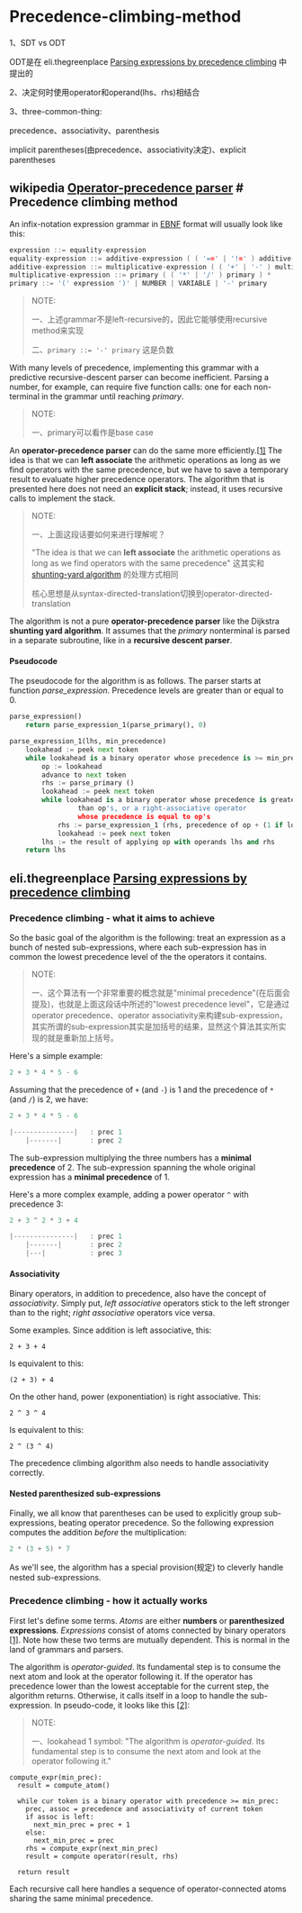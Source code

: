 # Precedence-climbing-method

1、SDT vs ODT

ODT是在 eli.thegreenplace [Parsing expressions by precedence climbing](https://eli.thegreenplace.net/2012/08/02/parsing-expressions-by-precedence-climbing) 中提出的



2、决定何时使用operator和operand(lhs、rhs)相结合



3、three-common-thing: 

precedence、associativity、parenthesis

implicit parentheses(由precedence、associativity决定)、explicit parentheses



## wikipedia [Operator-precedence parser](https://en.wikipedia.org/wiki/Operator-precedence_parser) # Precedence climbing method

An infix-notation expression grammar in [EBNF](https://en.wikipedia.org/wiki/EBNF) format will usually look like this:

```c++
expression ::= equality-expression
equality-expression ::= additive-expression ( ( '==' | '!=' ) additive-expression ) *
additive-expression ::= multiplicative-expression ( ( '+' | '-' ) multiplicative-expression ) *
multiplicative-expression ::= primary ( ( '*' | '/' ) primary ) *
primary ::= '(' expression ')' | NUMBER | VARIABLE | '-' primary
```

> NOTE:
>
> 一、上述grammar不是left-recursive的，因此它能够使用recursive method来实现
>
> 二、`primary ::= '-' primary` 这是负数

With many levels of precedence, implementing this grammar with a predictive recursive-descent parser can become inefficient. Parsing a number, for example, can require five function calls: one for each non-terminal in the grammar until reaching *primary*.

> NOTE:
>
> 一、primary可以看作是base case

An **operator-precedence parser** can do the same more efficiently.[[1\]](https://en.wikipedia.org/wiki/Operator-precedence_parser#cite_note-Harwell2008-1) The idea is that we can **left associate** the arithmetic operations as long as we find operators with the same precedence, but we have to save a temporary result to evaluate higher precedence operators. The algorithm that is presented here does not need an **explicit stack**; instead, it uses recursive calls to implement the stack.

> NOTE:
>
> 一、上面这段话要如何来进行理解呢？
>
> "The idea is that we can **left associate** the arithmetic operations as long as we find operators with the same precedence" 这其实和  [shunting-yard algorithm](https://en.wikipedia.org/wiki/Shunting-yard_algorithm) 的处理方式相同 
>
> 核心思想是从syntax-directed-translation切换到operator-directed-translation

The algorithm is not a pure **operator-precedence parser** like the Dijkstra **shunting yard algorithm**. It assumes that the *primary* nonterminal is parsed in a separate subroutine, like in a **recursive descent parser**.

#### Pseudocode

The pseudocode for the algorithm is as follows. The parser starts at function *parse_expression*. Precedence levels are greater than or equal to 0.



```python
parse_expression()
    return parse_expression_1(parse_primary(), 0)

parse_expression_1(lhs, min_precedence)
    lookahead := peek next token
    while lookahead is a binary operator whose precedence is >= min_precedence
        op := lookahead
        advance to next token
        rhs := parse_primary ()
        lookahead := peek next token
        while lookahead is a binary operator whose precedence is greater
                 than op's, or a right-associative operator
                 whose precedence is equal to op's
            rhs := parse_expression_1 (rhs, precedence of op + (1 if lookahead precedence is greater, else 0))
            lookahead := peek next token
        lhs := the result of applying op with operands lhs and rhs
    return lhs
```





## eli.thegreenplace [Parsing expressions by precedence climbing](https://eli.thegreenplace.net/2012/08/02/parsing-expressions-by-precedence-climbing)



### Precedence climbing - what it aims to achieve

So the basic goal of the algorithm is the following: treat an expression as a bunch of nested sub-expressions, where each sub-expression has in common the lowest precedence level of the the operators it contains.

> NOTE:
>
> 一、这个算法有一个非常重要的概念就是"minimal precedence"(在后面会提及)，也就是上面这段话中所述的"lowest precedence level"，它是通过operator precedence、operator associativity来构建sub-expression，其实所谓的sub-expression其实是加括号的结果，显然这个算法其实所实现的就是重新加上括号。

Here's a simple example:

```c++
2 + 3 * 4 * 5 - 6
```

Assuming that the precedence of `+` (and `-`) is 1 and the precedence of `*` (and `/`) is 2, we have:

```c++
2 + 3 * 4 * 5 - 6

|---------------|   : prec 1
    |-------|       : prec 2
```

The sub-expression multiplying the three numbers has a **minimal precedence** of 2. The sub-expression spanning the whole original expression has a **minimal precedence** of 1.

Here's a more complex example, adding a power operator `^` with precedence 3:

```c++
2 + 3 ^ 2 * 3 + 4

|---------------|   : prec 1
    |-------|       : prec 2
    |---|           : prec 3
```

#### Associativity

Binary operators, in addition to precedence, also have the concept of *associativity*. Simply put, *left associative* operators stick to the left stronger than to the right; *right associative* operators vice versa.

Some examples. Since addition is left associative, this:

```
2 + 3 + 4
```

Is equivalent to this:

```
(2 + 3) + 4
```

On the other hand, power (exponentiation) is right associative. This:

```
2 ^ 3 ^ 4
```

Is equivalent to this:

```
2 ^ (3 ^ 4)
```

The precedence climbing algorithm also needs to handle associativity correctly.

#### Nested parenthesized sub-expressions

Finally, we all know that parentheses can be used to explicitly group sub-expressions, beating operator precedence. So the following expression computes the addition *before* the multiplication:

```c++
2 * (3 + 5) * 7
```

As we'll see, the algorithm has a special provision(规定) to cleverly handle nested sub-expressions.



### Precedence climbing - how it actually works

First let's define some terms. *Atoms* are either **numbers** or **parenthesized expressions**. *Expressions* consist of atoms connected by binary operators [[1\]](https://eli.thegreenplace.net/2012/08/02/parsing-expressions-by-precedence-climbing#id4). Note how these two terms are mutually dependent. This is normal in the land of grammars and parsers.

The algorithm is *operator-guided*. Its fundamental step is to consume the next atom and look at the operator following it. If the operator has precedence lower than the lowest acceptable for the current step, the algorithm returns. Otherwise, it calls itself in a loop to handle the sub-expression. In pseudo-code, it looks like this [[2\]](https://eli.thegreenplace.net/2012/08/02/parsing-expressions-by-precedence-climbing#id5):

> NOTE:
>
> 一、lookahead 1 symbol: "The algorithm is *operator-guided*. Its fundamental step is to consume the next atom and look at the operator following it."
>
> 

```
compute_expr(min_prec):
  result = compute_atom()

  while cur token is a binary operator with precedence >= min_prec:
    prec, assoc = precedence and associativity of current token
    if assoc is left:
      next_min_prec = prec + 1
    else:
      next_min_prec = prec
    rhs = compute_expr(next_min_prec)
    result = compute operator(result, rhs)

  return result
```

Each recursive call here handles a sequence of operator-connected atoms sharing the same minimal precedence.
